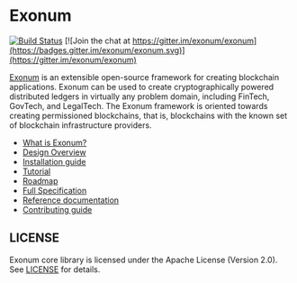 # Exonum

[![Build Status](https://travis-ci.org/exonum/exonum.svg?branch=master)](https://travis-ci.org/exonum/exonum)
[![Join the chat at https://gitter.im/exonum/exonum](https://badges.gitter.im/exonum/exonum.svg)](https://gitter.im/exonum/exonum)

[Exonum](https://exonum.com/) is an extensible open-source framework for creating blockchain
applications. Exonum can be used to create cryptographically powered distributed ledgers in
virtually any problem domain, including FinTech, GovTech, and LegalTech. The Exonum framework is
oriented towards creating permissioned blockchains, that is, blockchains with the known set of
blockchain infrastructure providers.

* [What is Exonum?](https://exonum.com/doc/get-started/what-is-exonum/)
* [Design Overview](https://exonum.com/doc/get-started/design-overview/)
* [Installation guide](https://exonum.com/doc/get-started/install/)
* [Tutorial](https://exonum.com/doc/get-started/create-service/)
* [Roadmap](https://exonum.com/doc/roadmap/)
* [Full Specification](https://exonum.com/doc/)
* [Reference documentation](https://docs.rs/exonum)
* [Contributing guide](https://github.com/exonum/exonum/blob/master/CONTRIBUTING.md)

## LICENSE

Exonum core library is licensed under the Apache License (Version 2.0). See [LICENSE](https://github.com/exonum/exonum-btc-anchoring/blob/master/LICENSE) for details.
